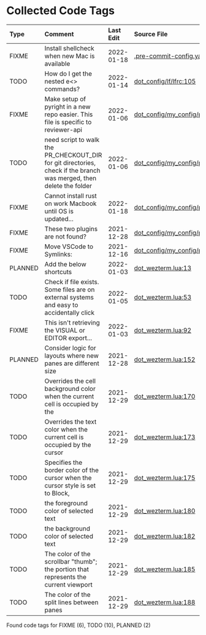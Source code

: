 # Collected Code Tags

| Type    | Comment                                                                                                             | Last Edit   | Source File                                                                                                                                                               |
|:--------|:--------------------------------------------------------------------------------------------------------------------|:------------|:--------------------------------------------------------------------------------------------------------------------------------------------------------------------------|
| FIXME   | Install shellcheck when new Mac is available                                                                        | 2022-01-18  | [.pre-commit-config.yaml:46](https://github.com/kyleking/dotfiles/blame/cafc6712f67ec8d7c766632e127a836af2aaa83c/.pre-commit-config.yaml#L46)                             |
| TODO    | How do I get the nested e<> commands?                                                                               | 2022-01-14  | [dot_config/lf/lfrc:105](https://github.com/kyleking/dotfiles/blame/89abe435dc8a4b8517ace743251854aad207197b/dot_config/lf/lfrc#L105)                                     |
| FIXME   | Make setup of pyright in a new repo easier. This file is specific to reviewer-api                                   | 2022-01-06  | [dot_config/my_config/private__git.sh:38](https://github.com/kyleking/dotfiles/blame/1c323aaab68a6ad32d196a99d2443317ca4d24cc/dot_config/my_config/private__git.sh#L29)   |
| TODO    | need script to walk the PR_CHECKOUT_DIR for git directories, check if the branch was merged, then delete the folder | 2022-01-06  | [dot_config/my_config/private__git.sh:42](https://github.com/kyleking/dotfiles/blame/1c323aaab68a6ad32d196a99d2443317ca4d24cc/dot_config/my_config/private__git.sh#L33)   |
| FIXME   | Cannot install rust on work Macbook until OS is updated...                                                          | 2022-01-18  | [dot_config/my_config/private__omz.sh:56](https://github.com/kyleking/dotfiles/blame/910fa6fec7e9d7b2ad40b74748f7d2ff6a0113d1/dot_config/my_config/private__omz.sh#L56)   |
| FIXME   | These two plugins are not found?                                                                                    | 2021-12-28  | [dot_config/my_config/private__omz.sh:117](https://github.com/kyleking/dotfiles/blame/82ec6a80697727de672642f9bb60c2d0feee31eb/dot_config/my_config/private__omz.sh#L241) |
| FIXME   | Move VSCode to Symlinks:                                                                                            | 2021-12-16  | [dot_config/my_config/private_sync.sh:33](https://github.com/kyleking/dotfiles/blame/a2607e36cfef9f47a18795ae004c3f16fbedb7c4/dot_config/my_config/private_sync.sh#L33)   |
| PLANNED | Add the below shortcuts                                                                                             | 2022-01-03  | [dot_wezterm.lua:13](https://github.com/kyleking/dotfiles/blame/9d269aec91af04b634d042ecb3b9dd3b9141d4c0/dot_wezterm.lua#L13)                                             |
| TODO    | Check if file exists. Some files are on external systems and easy to accidentally click                             | 2022-01-05  | [dot_wezterm.lua:53](https://github.com/kyleking/dotfiles/blame/bc0f2aabd7630b73c62aae54179a2e1a4f50dca5/dot_wezterm.lua#L53)                                             |
| FIXME   | This isn't retrieving the VISUAL or EDITOR export...                                                                | 2022-01-03  | [dot_wezterm.lua:92](https://github.com/kyleking/dotfiles/blame/7ec8efaa9034f6f5a6b3a386c8b1f450019730c1/dot_wezterm.lua#L87)                                             |
| PLANNED | Consider logic for layouts where new panes are different size                                                       | 2021-12-28  | [dot_wezterm.lua:152](https://github.com/kyleking/dotfiles/blame/5032eb37c827d2d62bf361c54ea859766b62746c/dot_wezterm.lua#L34)                                            |
| TODO    | Overrides the cell background color when the current cell is occupied by the                                        | 2021-12-29  | [dot_wezterm.lua:170](https://github.com/kyleking/dotfiles/blame/e08c076f6fb85776a15331427dc8394d076ec6f8/dot_wezterm.lua#L56)                                            |
| TODO    | Overrides the text color when the current cell is occupied by the cursor                                            | 2021-12-29  | [dot_wezterm.lua:173](https://github.com/kyleking/dotfiles/blame/e08c076f6fb85776a15331427dc8394d076ec6f8/dot_wezterm.lua#L59)                                            |
| TODO    | Specifies the border color of the cursor when the cursor style is set to Block,                                     | 2021-12-29  | [dot_wezterm.lua:175](https://github.com/kyleking/dotfiles/blame/e08c076f6fb85776a15331427dc8394d076ec6f8/dot_wezterm.lua#L61)                                            |
| TODO    | the foreground color of selected text                                                                               | 2021-12-29  | [dot_wezterm.lua:180](https://github.com/kyleking/dotfiles/blame/e08c076f6fb85776a15331427dc8394d076ec6f8/dot_wezterm.lua#L66)                                            |
| TODO    | the background color of selected text                                                                               | 2021-12-29  | [dot_wezterm.lua:182](https://github.com/kyleking/dotfiles/blame/e08c076f6fb85776a15331427dc8394d076ec6f8/dot_wezterm.lua#L68)                                            |
| TODO    | The color of the scrollbar "thumb"; the portion that represents the current viewport                                | 2021-12-29  | [dot_wezterm.lua:185](https://github.com/kyleking/dotfiles/blame/e08c076f6fb85776a15331427dc8394d076ec6f8/dot_wezterm.lua#L71)                                            |
| TODO    | The color of the split lines between panes                                                                          | 2021-12-29  | [dot_wezterm.lua:188](https://github.com/kyleking/dotfiles/blame/e08c076f6fb85776a15331427dc8394d076ec6f8/dot_wezterm.lua#L74)                                            |

Found code tags for FIXME (6), TODO (10), PLANNED (2)

<!-- calcipy:skip_tags -->
